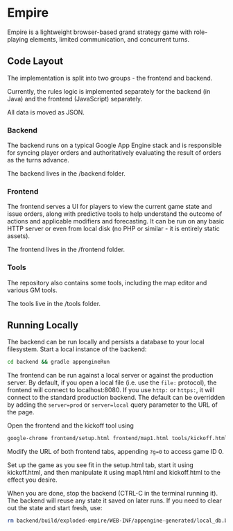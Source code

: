 Empire
============================

Empire is a lightweight browser-based grand strategy game with role-playing
elements, limited communication, and concurrent turns.

## Code Layout
The implementation is split into two groups - the frontend and backend.

Currently, the rules logic is implemented separately for the backend (in Java)
and the frontend (JavaScript) separately. 

All data is moved as JSON.

### Backend
The backend runs on a typical Google App Engine stack and is responsible for
syncing player orders and authoritatively evaluating the result of orders as
the turns advance.

The backend lives in the /backend folder.

### Frontend
The frontend serves a UI for players to view the current game state and issue
orders, along with predictive tools to help understand the outcome of actions
and applicable modifiers and forecasting. It can be run on any basic HTTP
server or even from local disk (no PHP or similar - it is entirely static
assets).

The frontend lives in the /frontend folder.

### Tools
The repository also contains some tools, including the map editor and various
GM tools.

The tools live in the /tools folder.

## Running Locally
The backend can be run locally and persists a database to your local
filesystem. Start a local instance of the backend:
```bash
cd backend && gradle appengineRun
```

The frontend can be run against a local server or against the production
server. By default, if you open a local file (i.e. use the `file:` protocol),
the frontend will connect to localhost:8080. If you use `http:` or `https:`, it
will connect to the standard production backend. The default can be overridden
by adding the `server=prod` or `server=local` query parameter to the URL of the
page.

Open the frontend and the kickoff tool using
```bash
google-chrome frontend/setup.html frontend/map1.html tools/kickoff.html
```

Modify the URL of both frontend tabs, appending `?g=0` to access game ID 0.

Set up the game as you see fit in the setup.html tab, start it using
kickoff.html, and then manipulate it using map1.html and kickoff.html to the
effect you desire.

When you are done, stop the backend (CTRL-C in the terminal running it). The
backend will reuse any state it saved on later runs. If you need to clear out
the state and start fresh, use:
```bash
rm backend/build/exploded-empire/WEB-INF/appengine-generated/local_db.bin
```
